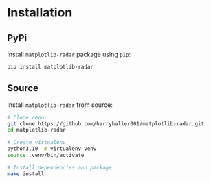 # Installation

## PyPi

Install `matplotlib-radar` package using `pip`:

```bash
pip install matplotlib-radar
```

## Source

Install `matplotlib-radar` from source:

```bash
# Clone repo
git clone https://github.com/harryhaller001/matplotlib-radar.git
cd matplotlib-radar

# Create virtualenv
python3.10 -m virtualenv venv
source .venv/bin/activate

# Install dependencies and package
make install
```
